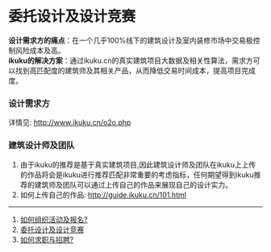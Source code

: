 # 委托设计及设计竞赛

**设计需求方的痛点**：在一个几乎100%线下的建筑设计及室内装修市场中交易极控制风险成本及高。  
**ikuku的解决方案**：通过ikuku.cn的真实建筑项目大数据及相关性算法，需求方可以找到高匹配度的建筑师及其相关产品，从而降低交易时间成本，提高项目完成度。


### 设计需求方  
详情见: http://www.ikuku.cn/o2o.php  



### 建筑设计师及团队  

1. 由于ikuku的推荐是基于真实建筑项目,因此建筑设计师及团队在ikuku上上传的作品将会是ikuku进行推荐匹配非常重要的考虑指标，任何期望得到ikuku推荐的建筑师及团队可以通过上传自己的作品来展现自己的设计实力。 
2. 如何上传自己的作品: http://guide.ikuku.cn/101.html  

-----

1. [如何组织活动及报名?](ucenter-1.md)  
1. [委托设计及设计竞赛](ucenter-3.md)
1. [如何求职与招聘?](ucenter-2.md)
